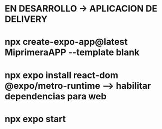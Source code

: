 # EN DESARROLLO -> APLICACION DE DELIVERY
# npx create-expo-app@latest MiprimeraAPP --template blank
# npx expo install react-dom @expo/metro-runtime               --> habilitar dependencias para web
# npx expo start
